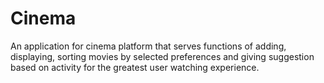 # Cinema
An application for cinema platform that serves functions of adding, displaying, sorting movies by selected preferences and giving suggestion based on activity for the greatest user watching experience.
